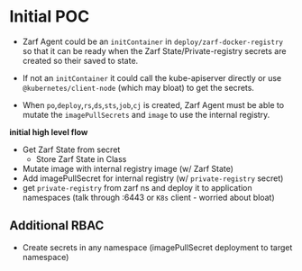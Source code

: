 # Initial POC
- Zarf Agent could be an `initContainer` in `deploy/zarf-docker-registry` so that it can be ready when the Zarf State/Private-registry secrets are created so their saved to state.

- If not an `initContainer` it could call the kube-apiserver directly or use `@kubernetes/client-node` (which may bloat) to get the secrets.

- When `po`,`deploy`,`rs`,`ds`,`sts`,`job`,`cj` is created, Zarf Agent must be able to mutate the `imagePullSecrets` and `image` to use the internal registry.

**initial high level flow**
* Get Zarf State from secret
  * Store Zarf State in Class
* Mutate image with internal registry image (w/ Zarf State)
* Add imagePullSecret for internal registry (w/ `private-registry` secret)
* get `private-registry` from zarf ns and deploy it to application namespaces (talk through :6443 or `K8s` client - worried about bloat)


## Additional RBAC
- Create secrets in any namespace (imagePullSecret deployment to target namespace)
